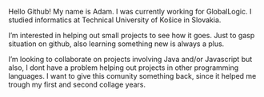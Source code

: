 Hello Github! My name is Adam. I was currently working for GlobalLogic. I studied informatics at Technical University of Košice in Slovakia.   

I’m interested in helping out small projects to see how it goes. Just to gasp situation on github, also learning something new is always a plus.

I’m looking to collaborate on projects involving Java and/or Javascript but also, I dont have a problem helping out projects in other programming languages. I want to give this comunity something back, since it helped me trough my first and second collage years.



